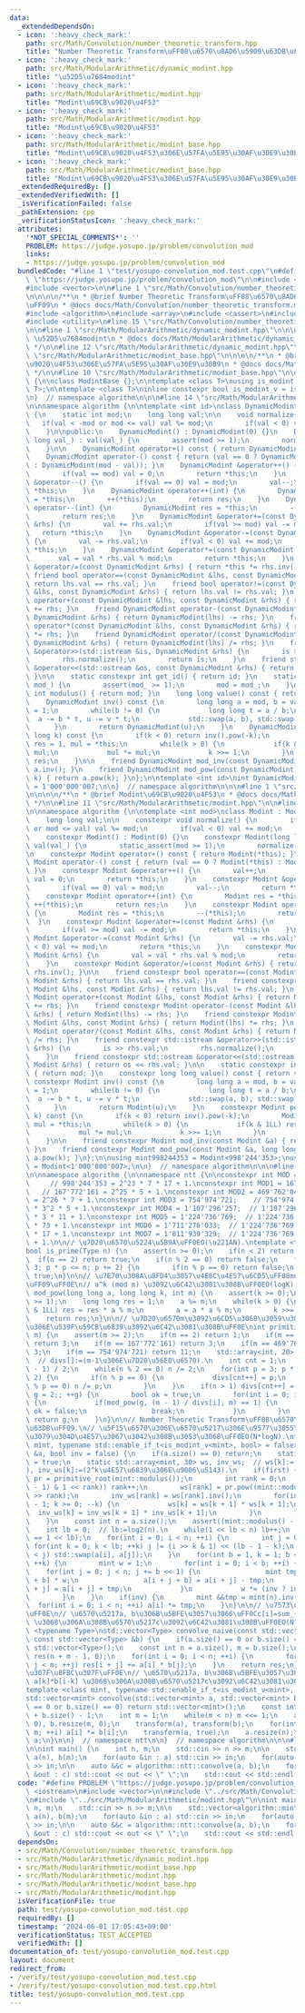 ```yaml
---
data:
  _extendedDependsOn:
  - icon: ':heavy_check_mark:'
    path: src/Math/Convolution/number_theoretic_transform.hpp
    title: "Number Theoretic Transform\uFF08\u6570\u8AD6\u5909\u63DB\uFF09"
  - icon: ':heavy_check_mark:'
    path: src/Math/ModularArithmetic/dynamic_modint.hpp
    title: "\u52D5\u7684modint"
  - icon: ':heavy_check_mark:'
    path: src/Math/ModularArithmetic/modint.hpp
    title: "Modint\u69CB\u9020\u4F53"
  - icon: ':heavy_check_mark:'
    path: src/Math/ModularArithmetic/modint.hpp
    title: "Modint\u69CB\u9020\u4F53"
  - icon: ':heavy_check_mark:'
    path: src/Math/ModularArithmetic/modint_base.hpp
    title: "Modint\u69CB\u9020\u4F53\u306E\u57FA\u5E95\u30AF\u30E9\u30B9"
  - icon: ':heavy_check_mark:'
    path: src/Math/ModularArithmetic/modint_base.hpp
    title: "Modint\u69CB\u9020\u4F53\u306E\u57FA\u5E95\u30AF\u30E9\u30B9"
  _extendedRequiredBy: []
  _extendedVerifiedWith: []
  _isVerificationFailed: false
  _pathExtension: cpp
  _verificationStatusIcon: ':heavy_check_mark:'
  attributes:
    '*NOT_SPECIAL_COMMENTS*': ''
    PROBLEM: https://judge.yosupo.jp/problem/convolution_mod
    links:
    - https://judge.yosupo.jp/problem/convolution_mod
  bundledCode: "#line 1 \"test/yosupo-convolution_mod.test.cpp\"\n#define PROBLEM\
    \ \"https://judge.yosupo.jp/problem/convolution_mod\"\n\n#include <iostream>\n\
    #include <vector>\n\n#line 1 \"src/Math/Convolution/number_theoretic_transform.hpp\"\
    \n\n\n\n/**\n * @brief Number Theoretic Transform\uFF08\u6570\u8AD6\u5909\u63DB\
    \uFF09\n * @docs docs/Math/Convolution/number_theoretic_transform.md\n */\n\n\
    #include <algorithm>\n#include <array>\n#include <cassert>\n#include <type_traits>\n\
    #include <utility>\n#line 15 \"src/Math/Convolution/number_theoretic_transform.hpp\"\
    \n\n#line 1 \"src/Math/ModularArithmetic/dynamic_modint.hpp\"\n\n\n\n/**\n * @brief\
    \ \u52D5\u7684modint\n * @docs docs/Math/ModularArithmetic/dynamic_modint.md\n\
    \ */\n\n#line 12 \"src/Math/ModularArithmetic/dynamic_modint.hpp\"\n\n#line 1\
    \ \"src/Math/ModularArithmetic/modint_base.hpp\"\n\n\n\n/**\n * @brief Modint\u69CB\
    \u9020\u4F53\u306E\u57FA\u5E95\u30AF\u30E9\u30B9\n * @docs docs/Math/ModularArithmetic/modint_base.md\n\
    \ */\n\n#line 10 \"src/Math/ModularArithmetic/modint_base.hpp\"\n\nnamespace algorithm\
    \ {\n\nclass ModintBase {};\n\ntemplate <class T>\nusing is_modint = std::is_base_of<ModintBase,\
    \ T>;\n\ntemplate <class T>\ninline constexpr bool is_modint_v = is_modint<T>::value;\n\
    \n}  // namespace algorithm\n\n\n#line 14 \"src/Math/ModularArithmetic/dynamic_modint.hpp\"\
    \n\nnamespace algorithm {\n\ntemplate <int id>\nclass DynamicModint : ModintBase\
    \ {\n    static int mod;\n    long long val;\n\n    void normalize() {\n     \
    \   if(val < -mod or mod <= val) val %= mod;\n        if(val < 0) val += mod;\n\
    \    }\n\npublic:\n    DynamicModint() : DynamicModint(0) {}\n    DynamicModint(long\
    \ long val_) : val(val_) {\n        assert(mod >= 1);\n        normalize();\n\
    \    }\n\n    DynamicModint operator+() const { return DynamicModint(*this); }\n\
    \    DynamicModint operator-() const { return (val == 0 ? DynamicModint(*this)\
    \ : DynamicModint(mod - val)); }\n    DynamicModint &operator++() {\n        val++;\n\
    \        if(val == mod) val = 0;\n        return *this;\n    }\n    DynamicModint\
    \ &operator--() {\n        if(val == 0) val = mod;\n        val--;\n        return\
    \ *this;\n    }\n    DynamicModint operator++(int) {\n        DynamicModint res\
    \ = *this;\n        ++(*this);\n        return res;\n    }\n    DynamicModint\
    \ operator--(int) {\n        DynamicModint res = *this;\n        --(*this);\n\
    \        return res;\n    }\n    DynamicModint &operator+=(const DynamicModint\
    \ &rhs) {\n        val += rhs.val;\n        if(val >= mod) val -= mod;\n     \
    \   return *this;\n    }\n    DynamicModint &operator-=(const DynamicModint &rhs)\
    \ {\n        val -= rhs.val;\n        if(val < 0) val += mod;\n        return\
    \ *this;\n    }\n    DynamicModint &operator*=(const DynamicModint &rhs) {\n \
    \       val = val * rhs.val % mod;\n        return *this;\n    }\n    DynamicModint\
    \ &operator/=(const DynamicModint &rhs) { return *this *= rhs.inv(); }\n\n   \
    \ friend bool operator==(const DynamicModint &lhs, const DynamicModint &rhs) {\
    \ return lhs.val == rhs.val; }\n    friend bool operator!=(const DynamicModint\
    \ &lhs, const DynamicModint &rhs) { return lhs.val != rhs.val; }\n    friend DynamicModint\
    \ operator+(const DynamicModint &lhs, const DynamicModint &rhs) { return DynamicModint(lhs)\
    \ += rhs; }\n    friend DynamicModint operator-(const DynamicModint &lhs, const\
    \ DynamicModint &rhs) { return DynamicModint(lhs) -= rhs; }\n    friend DynamicModint\
    \ operator*(const DynamicModint &lhs, const DynamicModint &rhs) { return DynamicModint(lhs)\
    \ *= rhs; }\n    friend DynamicModint operator/(const DynamicModint &lhs, const\
    \ DynamicModint &rhs) { return DynamicModint(lhs) /= rhs; }\n    friend std::istream\
    \ &operator>>(std::istream &is, DynamicModint &rhs) {\n        is >> rhs.val;\n\
    \        rhs.normalize();\n        return is;\n    }\n    friend std::ostream\
    \ &operator<<(std::ostream &os, const DynamicModint &rhs) { return os << rhs.val;\
    \ }\n\n    static constexpr int get_id() { return id; }\n    static void set_modulus(int\
    \ mod_) {\n        assert(mod_ >= 1);\n        mod = mod_;\n    }\n    static\
    \ int modulus() { return mod; }\n    long long value() const { return val; }\n\
    \    DynamicModint inv() const {\n        long long a = mod, b = val, u = 0, v\
    \ = 1;\n        while(b != 0) {\n            long long t = a / b;\n          \
    \  a -= b * t, u -= v * t;\n            std::swap(a, b), std::swap(u, v);\n  \
    \      }\n        return DynamicModint(u);\n    }\n    DynamicModint pow(long\
    \ long k) const {\n        if(k < 0) return inv().pow(-k);\n        DynamicModint\
    \ res = 1, mul = *this;\n        while(k > 0) {\n            if(k & 1LL) res *=\
    \ mul;\n            mul *= mul;\n            k >>= 1;\n        }\n        return\
    \ res;\n    }\n\n    friend DynamicModint mod_inv(const DynamicModint &a) { return\
    \ a.inv(); }\n    friend DynamicModint mod_pow(const DynamicModint &a, long long\
    \ k) { return a.pow(k); }\n};\n\ntemplate <int id>\nint DynamicModint<id>::mod\
    \ = 1'000'000'007;\n\n}  // namespace algorithm\n\n\n#line 1 \"src/Math/ModularArithmetic/modint.hpp\"\
    \n\n\n\n/**\n * @brief Modint\u69CB\u9020\u4F53\n * @docs docs/Math/ModularArithmetic/modint.md\n\
    \ */\n\n#line 11 \"src/Math/ModularArithmetic/modint.hpp\"\n\n#line 13 \"src/Math/ModularArithmetic/modint.hpp\"\
    \n\nnamespace algorithm {\n\ntemplate <int mod>\nclass Modint : ModintBase {\n\
    \    long long val;\n\n    constexpr void normalize() {\n        if(val < -mod\
    \ or mod <= val) val %= mod;\n        if(val < 0) val += mod;\n    }\n\npublic:\n\
    \    constexpr Modint() : Modint(0) {}\n    constexpr Modint(long long val_) :\
    \ val(val_) {\n        static_assert(mod >= 1);\n        normalize();\n    }\n\
    \n    constexpr Modint operator+() const { return Modint(*this); }\n    constexpr\
    \ Modint operator-() const { return (val == 0 ? Modint(*this) : Modint(mod - val));\
    \ }\n    constexpr Modint &operator++() {\n        val++;\n        if(val == mod)\
    \ val = 0;\n        return *this;\n    }\n    constexpr Modint &operator--() {\n\
    \        if(val == 0) val = mod;\n        val--;\n        return *this;\n    }\n\
    \    constexpr Modint operator++(int) {\n        Modint res = *this;\n       \
    \ ++(*this);\n        return res;\n    }\n    constexpr Modint operator--(int)\
    \ {\n        Modint res = *this;\n        --(*this);\n        return res;\n  \
    \  }\n    constexpr Modint &operator+=(const Modint &rhs) {\n        val += rhs.val;\n\
    \        if(val >= mod) val -= mod;\n        return *this;\n    }\n    constexpr\
    \ Modint &operator-=(const Modint &rhs) {\n        val -= rhs.val;\n        if(val\
    \ < 0) val += mod;\n        return *this;\n    }\n    constexpr Modint &operator*=(const\
    \ Modint &rhs) {\n        val = val * rhs.val % mod;\n        return *this;\n\
    \    }\n    constexpr Modint &operator/=(const Modint &rhs) { return *this *=\
    \ rhs.inv(); }\n\n    friend constexpr bool operator==(const Modint &lhs, const\
    \ Modint &rhs) { return lhs.val == rhs.val; }\n    friend constexpr bool operator!=(const\
    \ Modint &lhs, const Modint &rhs) { return lhs.val != rhs.val; }\n    friend constexpr\
    \ Modint operator+(const Modint &lhs, const Modint &rhs) { return Modint(lhs)\
    \ += rhs; }\n    friend constexpr Modint operator-(const Modint &lhs, const Modint\
    \ &rhs) { return Modint(lhs) -= rhs; }\n    friend constexpr Modint operator*(const\
    \ Modint &lhs, const Modint &rhs) { return Modint(lhs) *= rhs; }\n    friend constexpr\
    \ Modint operator/(const Modint &lhs, const Modint &rhs) { return Modint(lhs)\
    \ /= rhs; }\n    friend constexpr std::istream &operator>>(std::istream &is, Modint\
    \ &rhs) {\n        is >> rhs.val;\n        rhs.normalize();\n        return is;\n\
    \    }\n    friend constexpr std::ostream &operator<<(std::ostream &os, const\
    \ Modint &rhs) { return os << rhs.val; }\n\n    static constexpr int modulus()\
    \ { return mod; }\n    constexpr long long value() const { return val; }\n   \
    \ constexpr Modint inv() const {\n        long long a = mod, b = val, u = 0, v\
    \ = 1;\n        while(b != 0) {\n            long long t = a / b;\n          \
    \  a -= b * t, u -= v * t;\n            std::swap(a, b), std::swap(u, v);\n  \
    \      }\n        return Modint(u);\n    }\n    constexpr Modint pow(long long\
    \ k) const {\n        if(k < 0) return inv().pow(-k);\n        Modint res = 1,\
    \ mul = *this;\n        while(k > 0) {\n            if(k & 1LL) res *= mul;\n\
    \            mul *= mul;\n            k >>= 1;\n        }\n        return res;\n\
    \    }\n\n    friend constexpr Modint mod_inv(const Modint &a) { return a.inv();\
    \ }\n    friend constexpr Modint mod_pow(const Modint &a, long long k) { return\
    \ a.pow(k); }\n};\n\nusing mint998244353 = Modint<998'244'353>;\nusing mint1000000007\
    \ = Modint<1'000'000'007>;\n\n}  // namespace algorithm\n\n\n#line 19 \"src/Math/Convolution/number_theoretic_transform.hpp\"\
    \n\nnamespace algorithm {\n\nnamespace ntt {\n\nconstexpr int MOD = 998'244'353;\
    \     // 998'244'353 = 2^23 * 7 * 17 + 1.\nconstexpr int MOD1 = 167'772'161; \
    \   // 167'772'161 = 2^25 * 5 + 1.\nconstexpr int MOD2 = 469'762'049;    // 469'762'049\
    \ = 2^26 * 7 + 1.\nconstexpr int MOD3 = 754'974'721;    // 754'974'721 = 2^24\
    \ * 3^2 * 5 + 1.\nconstexpr int MOD4 = 1'107'296'257;  // 1'107'296'257 = 2^25\
    \ * 3 * 11 + 1.\nconstexpr int MOD5 = 1'224'736'769;  // 1'224'736'769 = 2^24\
    \ * 73 + 1.\nconstexpr int MOD6 = 1'711'276'033;  // 1'224'736'769 = 2^25 * 3\
    \ * 17 + 1.\nconstexpr int MOD7 = 1'811'939'329;  // 1'224'736'769 = 2^26 * 3^3\
    \ + 1.\n\n// \u7D20\u6570\u5224\u5B9A\uFF0EO(\u221AN).\ntemplate <typename Type>\n\
    bool is_prime(Type n) {\n    assert(n >= 0);\n    if(n < 2) return false;\n  \
    \  if(n == 2) return true;\n    if(n % 2 == 0) return false;\n    for(Type p =\
    \ 3; p * p <= n; p += 2) {\n        if(n % p == 0) return false;\n    }\n    return\
    \ true;\n}\n\n// \u7E70\u308A\u8FD4\u3057\u4E8C\u4E57\u6CD5\uFF08mod\u4ED8\u304D\
    \uFF09\uFF0E\n// a^k (mod m) \u3092\u6C42\u3081\u308B\uFF0EO(logK).\nlong long\
    \ mod_pow(long long a, long long k, int m) {\n    assert(k >= 0);\n    assert(m\
    \ >= 1);\n    long long res = 1;\n    a %= m;\n    while(k > 0) {\n        if(k\
    \ & 1LL) res = res * a % m;\n        a = a * a % m;\n        k >>= 1;\n    }\n\
    \    return res;\n}\n\n// \u7D20\u6570m\u3092\u6CD5\u3068\u3059\u308B\u6700\u5C0F\
    \u306E\u539F\u59CB\u6839\u3092\u6C42\u3081\u308B\uFF0E\nint primitive_root(int\
    \ m) {\n    assert(m >= 2);\n    if(m == 2) return 1;\n    if(m == 998'244'353)\
    \ return 3;\n    if(m == 167'772'161) return 3;\n    if(m == 469'762'049) return\
    \ 3;\n    if(m == 754'974'721) return 11;\n    std::array<int, 20> divs({2});\
    \  // divs[]:=(m-1\u306E\u7D20\u56E0\u6570).\n    int cnt = 1;\n    int n = (m\
    \ - 1) / 2;\n    while(n % 2 == 0) n /= 2;\n    for(int p = 3; p * p <= n; p +=\
    \ 2) {\n        if(n % p == 0) {\n            divs[cnt++] = p;\n            while(n\
    \ % p == 0) n /= p;\n        }\n    }\n    if(n > 1) divs[cnt++] = n;\n    for(int\
    \ g = 2;; ++g) {\n        bool ok = true;\n        for(int i = 0; i < cnt; ++i)\
    \ {\n            if(mod_pow(g, (m - 1) / divs[i], m) == 1) {\n               \
    \ ok = false;\n                break;\n            }\n        }\n        if(ok)\
    \ return g;\n    }\n}\n\n// Number Theoretic Transform\uFF08\u6570\u8AD6\u5909\
    \u63DB\uFF09.\n// \u5F15\u6570\u306E\u6570\u5217\u306E\u9577\u3055\u306F2\u306E\
    \u3079\u304D\u4E57\u3067\u3042\u308B\u3053\u3068\uFF0EO(N*logN).\ntemplate <class\
    \ mint, typename std::enable_if_t<is_modint_v<mint>, bool> = false>\nvoid transform(std::vector<mint>\
    \ &a, bool inv = false) {\n    if(a.size() == 0) return;\n    static bool first\
    \ = true;\n    static std::array<mint, 30> ws, inv_ws;  // ws[k]:=(2^k\u4E57\u6839\
    ), inv_ws[k]:=(2^k\u4E57\u6839\u306E\u9006\u5143).\n    if(first) {\n        mint\
    \ pr = primitive_root(mint::modulus());\n        int rank = 0;\n        while(!((mint::modulus()\
    \ - 1) & 1 << rank)) rank++;\n        ws[rank] = pr.pow((mint::modulus() - 1)\
    \ >> rank);\n        inv_ws[rank] = ws[rank].inv();\n        for(int k = rank\
    \ - 1; k >= 0; --k) {\n            ws[k] = ws[k + 1] * ws[k + 1];\n          \
    \  inv_ws[k] = inv_ws[k + 1] * inv_ws[k + 1];\n        }\n        first = false;\n\
    \    }\n    const int n = a.size();\n    assert((mint::modulus() - 1) % n == 0);\n\
    \    int lb = 0;  // lb:=log2(n).\n    while(1 << lb < n) lb++;\n    assert(n\
    \ == 1 << lb);\n    for(int i = 0; i < n; ++i) {\n        int j = 0;\n       \
    \ for(int k = 0; k < lb; ++k) j |= (i >> k & 1) << (lb - 1 - k);\n        if(i\
    \ < j) std::swap(a[i], a[j]);\n    }\n    for(int b = 1, k = 1; b < n; b <<= 1,\
    \ ++k) {\n        mint w = 1;\n        for(int i = 0; i < b; ++i) {\n        \
    \    for(int j = 0; j < n; j += b << 1) {\n                mint tmp = a[i + j\
    \ + b] * w;\n                a[i + j + b] = a[i + j] - tmp;\n                a[i\
    \ + j] = a[i + j] + tmp;\n            }\n            w *= (inv ? inv_ws[k] : ws[k]);\n\
    \        }\n    }\n    if(inv) {\n        mint &&tmp = mint(n).inv();\n      \
    \  for(int i = 0; i < n; ++i) a[i] *= tmp;\n    }\n}\n\n// \u7573\u307F\u8FBC\u307F\
    \uFF0E\n// \u6570\u5217a, b\u306B\u5BFE\u3057\u3066\uFF0Cc[i]=sum_{k=0}^{i} a[k]*b[i-k]\
    \ \u3068\u306A\u308B\u6570\u5217c\u3092\u6C42\u3081\u308B\uFF0EO(N^2).\ntemplate\
    \ <typename Type>\nstd::vector<Type> convolve_naive(const std::vector<Type> &a,\
    \ const std::vector<Type> &b) {\n    if(a.size() == 0 or b.size() == 0) return\
    \ std::vector<Type>();\n    const int n = a.size(), m = b.size();\n    std::vector<Type>\
    \ res(n + m - 1, 0);\n    for(int i = 0; i < n; ++i) {\n        for(int j = 0;\
    \ j < m; ++j) res[i + j] += a[i] * b[j];\n    }\n    return res;\n}\n\n// \u7573\
    \u307F\u8FBC\u307F\uFF0E\n// \u6570\u5217a, b\u306B\u5BFE\u3057\u3066\uFF0Cc[i]=sum_{k=0}^{i}\
    \ a[k]*b[i-k] \u3068\u306A\u308B\u6570\u5217c\u3092\u6C42\u3081\u308B\uFF0EO(N*logN).\n\
    template <class mint, typename std::enable_if_t<is_modint_v<mint>, bool> = false>\n\
    std::vector<mint> convolve(std::vector<mint> a, std::vector<mint> b) {\n    if(a.size()\
    \ == 0 or b.size() == 0) return std::vector<mint>();\n    const int n = a.size()\
    \ + b.size() - 1;\n    int m = 1;\n    while(m < n) m <<= 1;\n    a.resize(m,\
    \ 0), b.resize(m, 0);\n    transform(a), transform(b);\n    for(int i = 0; i <\
    \ m; ++i) a[i] *= b[i];\n    transform(a, true);\n    a.resize(n);\n    return\
    \ a;\n}\n\n}  // namespace ntt\n\n}  // namespace algorithm\n\n\n#line 8 \"test/yosupo-convolution_mod.test.cpp\"\
    \n\nint main() {\n    int n, m;\n    std::cin >> n >> m;\n\n    std::vector<algorithm::mint998244353>\
    \ a(n), b(m);\n    for(auto &in : a) std::cin >> in;\n    for(auto &in : b) std::cin\
    \ >> in;\n\n    auto &&c = algorithm::ntt::convolve(a, b);\n    for(const auto\
    \ &out : c) std::cout << out << \" \";\n    std::cout << std::endl;\n}\n"
  code: "#define PROBLEM \"https://judge.yosupo.jp/problem/convolution_mod\"\n\n#include\
    \ <iostream>\n#include <vector>\n\n#include \"../src/Math/Convolution/number_theoretic_transform.hpp\"\
    \n#include \"../src/Math/ModularArithmetic/modint.hpp\"\n\nint main() {\n    int\
    \ n, m;\n    std::cin >> n >> m;\n\n    std::vector<algorithm::mint998244353>\
    \ a(n), b(m);\n    for(auto &in : a) std::cin >> in;\n    for(auto &in : b) std::cin\
    \ >> in;\n\n    auto &&c = algorithm::ntt::convolve(a, b);\n    for(const auto\
    \ &out : c) std::cout << out << \" \";\n    std::cout << std::endl;\n}\n"
  dependsOn:
  - src/Math/Convolution/number_theoretic_transform.hpp
  - src/Math/ModularArithmetic/dynamic_modint.hpp
  - src/Math/ModularArithmetic/modint_base.hpp
  - src/Math/ModularArithmetic/modint.hpp
  - src/Math/ModularArithmetic/modint_base.hpp
  - src/Math/ModularArithmetic/modint.hpp
  isVerificationFile: true
  path: test/yosupo-convolution_mod.test.cpp
  requiredBy: []
  timestamp: '2024-06-01 17:05:43+09:00'
  verificationStatus: TEST_ACCEPTED
  verifiedWith: []
documentation_of: test/yosupo-convolution_mod.test.cpp
layout: document
redirect_from:
- /verify/test/yosupo-convolution_mod.test.cpp
- /verify/test/yosupo-convolution_mod.test.cpp.html
title: test/yosupo-convolution_mod.test.cpp
---
```

